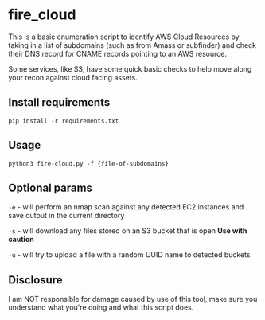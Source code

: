 # fire_cloud
This is a basic enumeration script to identify AWS Cloud Resources by taking in a list of subdomains (such as from Amass or subfinder) and check their DNS record for CNAME records pointing to an AWS resource. 

Some services, like S3, have some quick basic checks to help move along your recon against cloud facing assets. 

## Install requirements
`pip install -r requirements.txt`

## Usage
`python3 fire-cloud.py -f {file-of-subdomains}` 

## Optional params
`-e` - will perform an nmap scan against any detected EC2 instances and save output in the current directory

`-s` - will download any files stored on an S3 bucket that is open **Use with caution** 

`-u` - will try to upload a file with a random UUID name to detected buckets 

## Disclosure
I am NOT responsible for damage caused by use of this tool, make sure you understand what you're doing and what this script does. 